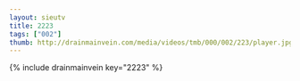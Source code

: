 ```yaml
--- 
layout: sieutv
title: 2223
tags: ["002"]
thumb: http://drainmainvein.com/media/videos/tmb/000/002/223/player.jpg
---
```

{% include drainmainvein key="2223" %} 
